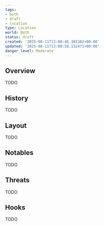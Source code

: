 ```yaml
---
tags:
- both
- draft
- location
type: Location
world: Both
status: draft
created: '2025-08-11T13:08:46.302382+00:00'
updated: '2025-08-11T13:08:50.152471+00:00'
danger_level: Moderate
---
```



## Overview

TODO
## History

TODO
## Layout

TODO
## Notables

TODO
## Threats

TODO
## Hooks

TODO
